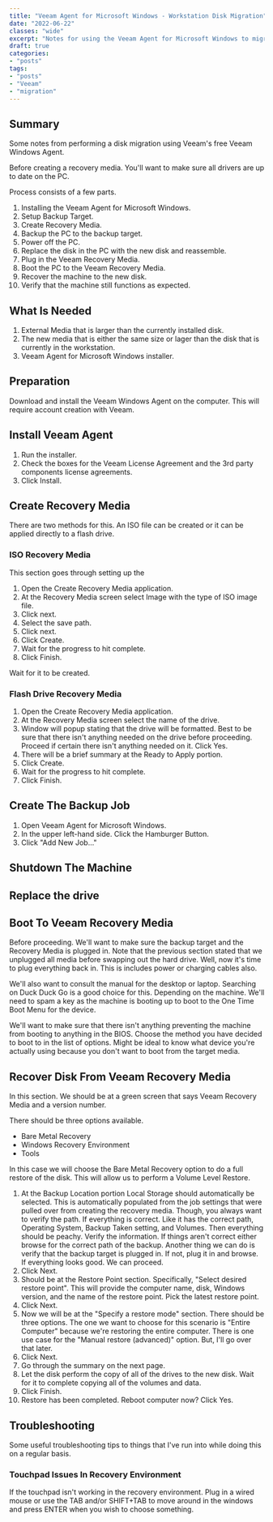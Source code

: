 ```yaml
---
title: "Veeam Agent for Microsoft Windows - Workstation Disk Migration"
date: "2022-06-22"
classes: "wide"
excerpt: "Notes for using the Veeam Agent for Microsoft Windows to migrate a workstation to another disk."
draft: true
categories:
- "posts"
tags:
- "posts"
- "Veeam"
- "migration"
---
```


## Summary

Some notes from performing a disk migration using Veeam's free Veeam Windows Agent.

Before creating a recovery media. You'll want to make sure all drivers are up to date on the PC.

Process consists of a few parts.

1. Installing the Veeam Agent for Microsoft Windows.
2. Setup Backup Target.
3. Create Recovery Media.
4. Backup the PC to the backup target.
5. Power off the PC.
6. Replace the disk in the PC with the new disk and reassemble.
7. Plug in the Veeam Recovery Media.
8. Boot the PC to the Veeam Recovery Media.
9. Recover the machine to the new disk.
10. Verify that the machine still functions as expected.

## What Is Needed

1. External Media that is larger than the currently installed disk.
2. The new media that is either the same size or lager than the disk that is currently in the workstation.
3. Veeam Agent for Microsoft Windows installer.

## Preparation

Download and install the Veeam Windows Agent on the computer. This will require account creation with Veeam.

## Install Veeam Agent

1. Run the installer.
2. Check the boxes for the Veeam License Agreement and the 3rd party components license agreements.
3. Click Install.

## Create Recovery Media

There are two methods for this. An ISO file can be created or it can be applied directly to a flash drive.

### ISO Recovery Media

This section goes through setting up the 

1. Open the Create Recovery Media application.
2. At the Recovery Media screen select Image with the type of ISO image file.
3. Click next.
4. Select the save path.
5. Click next.
6. Click Create.
7. Wait for the progress to hit complete.
8. Click Finish.

Wait for it to be created.

### Flash Drive Recovery Media

1. Open the Create Recovery Media application.
2. At the Recovery Media screen select the name of the drive.
3. Window will popup stating that the drive will be formatted. Best to be sure that there isn't anything needed on the drive before proceeding. Proceed if certain there isn't anything needed on it. Click Yes.
4. There will be a brief summary at the Ready to Apply portion.
5. Click Create.
6. Wait for the progress to hit complete.
7. Click Finish.

## Create The Backup Job

1. Open Veeam Agent for Microsoft Windows.
2. In the upper left-hand side. Click the Hamburger Button.
3. Click "Add New Job..."

## Shutdown The Machine

## Replace the drive

## Boot To Veeam Recovery Media

Before proceeding. We'll want to make sure the backup target and the Recovery Media is plugged in. Note that the previous section stated that we unplugged all media before swapping out the hard drive. Well, now it's time to plug everything back in. This is includes power or charging cables also.

We'll also want to consult the manual for the desktop or laptop. Searching on Duck Duck Go is a good choice for this. Depending on the machine. We'll need to spam a key as the machine is booting up to boot to the One Time Boot Menu for the device.

We'll want to make sure that there isn't anything preventing the machine from booting to anything in the BIOS. Choose the method you have decided to boot to in the list of options. Might be ideal to know what device you're actually using because you don't want to boot from the target media.

## Recover Disk From Veeam Recovery Media

In this section. We should be at a green screen that says Veeam Recovery Media and a version number.

There should be three options available.

- Bare Metal Recovery
- Windows Recovery Environment
- Tools

In this case we will choose the Bare Metal Recovery option to do a full restore of the disk. This will allow us to perform a Volume Level Restore.

1. At the Backup Location portion Local Storage should automatically be selected. This is automatically populated from the job settings that were pulled over from creating the recovery media. Though, you always want to verify  the path. If everything is correct. Like it has the correct path, Operating System, Backup Taken setting, and Volumes. Then everything should be peachy. Verify the information. If things aren't correct either browse for the correct path of the backup. Another thing we can do is verify that the backup target is plugged in. If not, plug it in and browse. If everything looks good. We can proceed.
2. Click Next.
3. Should be at the Restore Point section. Specifically, "Select desired restore point". This will provide the computer name, disk, Windows version, and the name of the restore point. Pick the latest restore point.
4. Click Next.
5. Now we will be at the "Specify a restore mode" section. There should be three options. The one we want to choose for this scenario is "Entire Computer" because we're restoring the entire computer. There is one use case for the "Manual restore (advanced)" option. But, I'll go over that later.
6. Click Next.
7. Go through the summary on the next page.
8. Let the disk perform the copy of all of the drives to the new disk. Wait for it to complete copying all of the volumes and data.
9. Click Finish.
10. Restore has been completed. Reboot computer now? Click Yes.

## Troubleshooting

Some useful troubleshooting tips to things that I've run into while 
doing this on a regular basis.

### Touchpad Issues In Recovery Environment

If the touchpad isn't working in the recovery environment. Plug in a 
wired mouse or use the TAB and/or SHIFT+TAB to move around in the 
windows and press ENTER when you wish to choose something.

